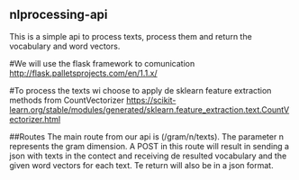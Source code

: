 ## nlprocessing-api
This is a simple api to process texts, process them and return the vocabulary and word vectors.

#We will use the flask framework to comunication
http://flask.palletsprojects.com/en/1.1.x/

#To process the texts wi choose to apply de sklearn feature extraction methods from CountVectorizer
https://scikit-learn.org/stable/modules/generated/sklearn.feature_extraction.text.CountVectorizer.html

##Routes
The main route from our api is (/gram/n/texts). The parameter n represents the gram dimension.
A POST in this route will result in sending a json with texts in the contect and receiving de resulted vocabulary
and the given word vectors for each text. Te return will also be in a json format.

